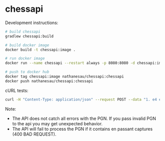 # chessapi

Development instructions:

```bash
# build chessapi
gradlew chessapi:build

# build docker image
docker build -t chessapi:image .

# run docker image
docker run --name chessapi --restart always -p 8080:8080 -d chessapi:image

# push to docker hub
docker tag chessapi:image nathanesau/chessapi:chessapi
docker push nathanesau/chessapi:chessapi
```

cURL tests:

```bash
curl -H "Content-Type: application/json" --request POST --data "1. e4 e5 2. Nf3 Nc6 3. Bb5 a6 4. Ba4 Nf6 5. O-O Be7 6. Re1 b5 7. Bb3 d6 8. c3 O-O 9. h3 Nb8 10. d4 Nbd7 11. c4 c6 12. cxb5 axb5 13. Nc3 Bb7 14. Bg5 b4 15. Nb1 h6 16. Bh4 c5 17. dxe5 Nxe4 18. Bxe7 Qxe7 19. exd6 Qf6 20. Nbd2 Nxd6 21. Nc4 Nxc4 22. Bxc4 Nb6 23. Ne5 Rae8 24. Bxf7+ Rxf7 25. Nxf7 Rxe1+ 26. Qxe1 Kxf7 27. Qe3 Qg5 28. Qxg5 hxg5 29. b3 Ke6 30. a3 Kd6 31. axb4 cxb4 32. Ra5 Nd5 33. f3 Bc8 34. Kf2 Bf5 35. Ra7 g6 36. Ra6+ Kc5 37. Ke1 Nf4 38. g3 Nxh3 39. Kd2 Kb5 40. Rd6 Kc5 41. Ra6 Nf2 42. g4 Bd3 43. Re6 1/2-1/2" "http://localhost:8080/api/get_chess_board"
```

Note:

* The API does not catch all errors with the PGN. If you pass invalid PGN to the api you may get unexpected behavior.
* The API will fail to process the PGN if it contains en passant captures (400 BAD REQUEST).